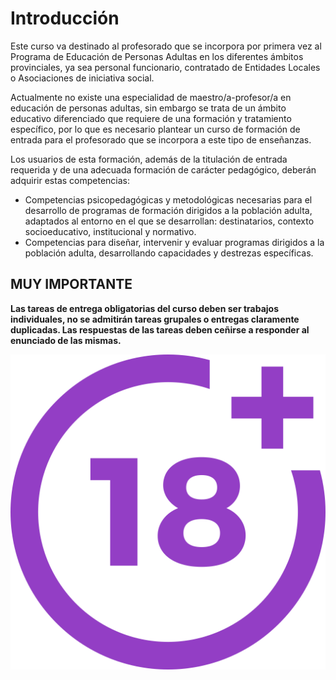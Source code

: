 # Introducción

Este curso va destinado al profesorado que se incorpora por primera vez al Programa de Educación de Personas Adultas en los diferentes ámbitos provinciales, ya sea personal funcionario, contratado de Entidades Locales o Asociaciones de iniciativa social.

Actualmente no existe una especialidad de maestro/a-profesor/a en educación de personas adultas, sin embargo se trata de un ámbito educativo diferenciado que requiere de una formación y tratamiento específico, por lo que es necesario plantear un curso de formación de entrada para el profesorado que se incorpora a este tipo de enseñanzas.

Los usuarios de esta formación, además de la titulación de entrada requerida y de una adecuada formación de carácter pedagógico, deberán adquirir estas competencias:

* Competencias psicopedagógicas y metodológicas necesarias para el desarrollo de programas de formación dirigidos a la población adulta, adaptados al entorno en el que se desarrollan: destinatarios, contexto socioeducativo, institucional y normativo.
* Competencias para diseñar, intervenir y evaluar programas dirigidos a la población adulta, desarrollando capacidades y destrezas específicas.

## MUY IMPORTANTE

**Las tareas de entrega obligatorias del curso deben ser trabajos individuales, no se admitirán tareas grupales o entregas claramente duplicadas. Las respuestas de las tareas deben ceñirse a responder al enunciado de las mismas.**

![](img/plus-18-movie.svg)

